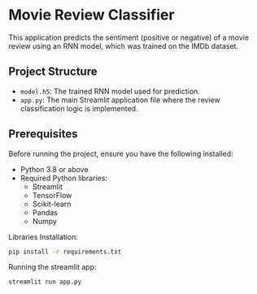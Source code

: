 # Movie Review Classifier

This application predicts the sentiment (positive or negative) of a movie review using an RNN model, which was trained on the IMDb dataset.

## Project Structure
- `model.h5`: The trained RNN model used for prediction.
- `app.py`: The main Streamlit application file where the review classification logic is implemented.

## Prerequisites

Before running the project, ensure you have the following installed:

- Python 3.8 or above
- Required Python libraries: 
  - Streamlit
  - TensorFlow
  - Scikit-learn
  - Pandas
  - Numpy

Libraries Installation:

```bash
pip install -r requirements.txt
```

Running the streamlit app:

```bash
streamlit run app.py
```
